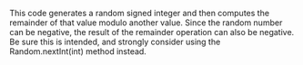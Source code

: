 This code generates a random signed integer and then computes the remainder of that value modulo another value. Since the random number can be negative, the result of the remainder operation can also be negative. Be sure this is intended, and strongly consider using the Random.nextInt(int) method instead.